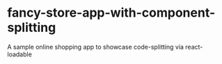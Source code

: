 # fancy-store-app-with-component-splitting
A sample online shopping app to showcase code-splitting via react-loadable
